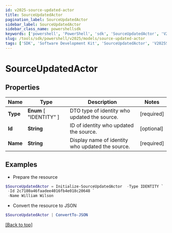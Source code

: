 ```yaml
---
id: v2025-source-updated-actor
title: SourceUpdatedActor
pagination_label: SourceUpdatedActor
sidebar_label: SourceUpdatedActor
sidebar_class_name: powershellsdk
keywords: ['powershell', 'PowerShell', 'sdk', 'SourceUpdatedActor', 'V2025SourceUpdatedActor'] 
slug: /tools/sdk/powershell/v2025/models/source-updated-actor
tags: ['SDK', 'Software Development Kit', 'SourceUpdatedActor', 'V2025SourceUpdatedActor']
---
```



# SourceUpdatedActor

## Properties

Name | Type | Description | Notes
------------ | ------------- | ------------- | -------------
**Type** |  **Enum** [  "IDENTITY" ] | DTO type of identity who updated the source. | [required]
**Id** | **String** | ID of identity who updated the source. | [optional] 
**Name** | **String** | Display name of identity who updated the source. | [required]

## Examples

- Prepare the resource
```powershell
$SourceUpdatedActor = Initialize-SourceUpdatedActor  -Type IDENTITY `
 -Id 2c7180a46faadee4016fb4e018c20648 `
 -Name William Wilson
```

- Convert the resource to JSON
```powershell
$SourceUpdatedActor | ConvertTo-JSON
```


[[Back to top]](#) 

